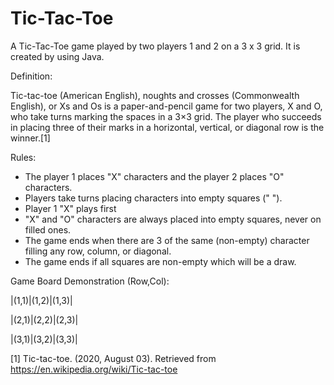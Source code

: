# Tic-Tac-Toe
 
A Tic-Tac-Toe game played by two players 1 and 2 on a 3 x 3 grid. It is created by using Java. 

Definition:

Tic-tac-toe (American English), noughts and crosses (Commonwealth English), or Xs and Os is a paper-and-pencil game for two players, X and O, who take turns marking the spaces in a 3×3 grid. The player who succeeds in placing three of their marks in a horizontal, vertical, or diagonal row is the winner.[1]

Rules:
- The player 1 places "X" characters and the player 2 places "O" characters.
- Players take turns placing characters into empty squares (" ").
- Player 1 "X" plays first
- "X" and "O" characters are always placed into empty squares, never on filled ones.
- The game ends when there are 3 of the same (non-empty) character filling any row, column, or diagonal.
- The game ends if all squares are non-empty which will be a draw.

Game Board Demonstration (Row,Col):

|(1,1)|(1,2)|(1,3)|

|(2,1)|(2,2)|(2,3)|

|(3,1)|(3,2)|(3,3)|

[1] Tic-tac-toe. (2020, August 03). Retrieved from https://en.wikipedia.org/wiki/Tic-tac-toe
